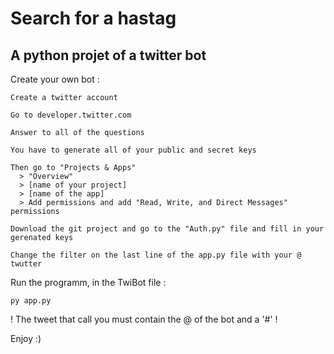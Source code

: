 # Search for a hastag
## A python projet of a twitter bot

Create your own bot :
```
Create a twitter account
```
```
Go to developer.twitter.com
```
```
Answer to all of the questions
```
```
You have to generate all of your public and secret keys
```
```
Then go to "Projects & Apps" 
  > "Overview" 
  > [name of your project] 
  > [name of the app] 
  > Add permissions and add "Read, Write, and Direct Messages" permissions
```
```
Download the git project and go to the "Auth.py" file and fill in your gerenated keys
```
```
Change the filter on the last line of the app.py file with your @ twutter
```
Run the programm, in the TwiBot file :
```
py app.py
```

! The tweet that call you must contain the @ of the bot and a '#' !

Enjoy :)